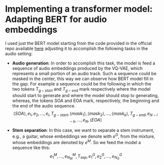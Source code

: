 # Implementing a transformer model: Adapting BERT for audio embeddings
I used just the BERT model starting from the code provided in the official repo available [here](https://github.com/codertimo/BERT-pytorch/tree/master) adjusting it to accomplish the following tasks in the audio setting:
- **Audio generation**: In order to accomplish this task, the model is feed a sequence of audio embeddings produced by the VQ-VAE, which represents a small portion of an audio track. Such a sequence could be masked in the center, this way we can observe how BERT model fill in the gap. For example a sequence could be the following in which the two tokens $T_{g-start}$ and $T_{g-end}$ mark respectively where the model should start to generate and where the model should stop to generating, whereas, the tokens SOA and EOA mark, respectively, the beginning and the end of the audio sequence.
$$\langle SOA\rangle, e_1, e_2,…, e_i, T_{g-start} ,\langle mask_1\rangle, \langle mask_2\rangle, …, \langle mask_k\rangle, T_{g-end},e_{N-i-k}, …, e_N, \langle EOA \rangle $$

- **Stem separation**: In this case, we want to separate a stem instrument, e.g., a guitar, whose embeddings we denote with $e^G$, from the mixture, whose embeddings are denoted by $e^M$. So we feed the model a sequence like this:
$$e^M_1,…, e^M_{N_M},T_{sep},e^G_{1}, e^G_2, …, e^G_{N_G}$$
